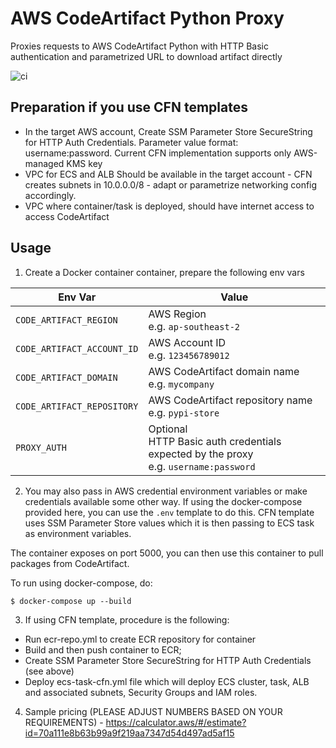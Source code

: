 # AWS CodeArtifact Python Proxy

Proxies requests to AWS CodeArtifact Python with HTTP Basic authentication and parametrized URL to download artifact directly 

![ci](https://github.com/Polymathian/aws-codeartifact-python-proxy/workflows/ci/badge.svg)

## Preparation if you use CFN templates

- In the target AWS account, Create SSM Parameter Store SecureString for HTTP Auth Credentials. Parameter value format: username:password. Current CFN implementation supports only AWS-managed KMS key
- VPC for ECS and ALB Should be available in the target account - CFN creates subnets in 10.0.0.0/8 - adapt or parametrize networking config accordingly.
- VPC where container/task is deployed, should have internet access to access CodeArtifact

## Usage

1. Create a Docker container container, prepare  the following env vars

| Env Var                   | Value                                                                                     |
| ------------------------- | ----------------------------------------------------------------------------------------- |
| `CODE_ARTIFACT_REGION`     | AWS Region<br>e.g. `ap-southeast-2`                                                       |
| `CODE_ARTIFACT_ACCOUNT_ID` | AWS Account ID<br>e.g. `123456789012`                                                     |
| `CODE_ARTIFACT_DOMAIN`     | AWS CodeArtifact domain name<br>e.g. `mycompany`                                          |
| `CODE_ARTIFACT_REPOSITORY` | AWS CodeArtifact repository name<br>e.g. `pypi-store`                                     |
| `PROXY_AUTH`              | Optional<br>HTTP Basic auth credentials expected by the proxy<br>e.g. `username:password` |

2. You may also pass in AWS credential environment variables or make credentials available some other way. If using the docker-compose provided here, you can use the `.env` template to do this.
CFN template uses SSM Parameter Store values which it is then passing to ECS task as environment variables.

The container exposes on port 5000, you can then use this container to pull packages from CodeArtifact.

To run using docker-compose, do:

```
$ docker-compose up --build
```

3. If using CFN template, procedure is the following:
- Run ecr-repo.yml to create ECR repository for container
- Build and then push container to ECR;
- Create SSM Parameter Store SecureString for HTTP Auth Credentials (see above)
- Deploy ecs-task-cfn.yml file which will deploy ECS cluster, task, ALB and associated subnets, Security Groups and IAM roles.

4. Sample pricing (PLEASE ADJUST NUMBERS BASED ON YOUR REQUIREMENTS) - https://calculator.aws/#/estimate?id=70a111e8b63b99a9f219aa7347d54d497ad5af15

